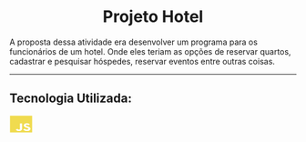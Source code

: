 <h1 align=center>Projeto Hotel</h1>

<p>A proposta dessa atividade era desenvolver um programa para os funcionários de um hotel. Onde eles teriam as opções de reservar quartos, cadastrar e pesquisar hóspedes, reservar eventos entre outras coisas. </p>
<hr>
<h2>Tecnologia Utilizada:</h2>
<img align="center" alt="Fabiola-Js" height="30" width="40" src="https://raw.githubusercontent.com/devicons/devicon/master/icons/javascript/javascript-plain.svg">

